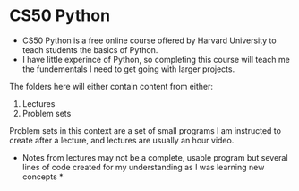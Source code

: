 # CS50 Python

- CS50 Python is a free online course offered by Harvard University to teach students the basics of Python.
- I have little experince of Python, so completing this course will teach me the fundementals I need to get going with larger projects.

The folders here will either contain content from either:
1. Lectures
2. Problem sets

Problem sets in this context are a set of small programs I am instructed to create after a lecture, and lectures are usually an hour video. 

* Notes from lectures may not be a complete, usable program but several lines of code created for my understanding as I was learning new concepts *